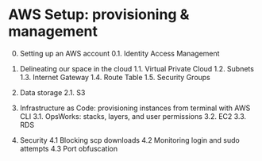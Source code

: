 # AWS Setup: provisioning & management

0. Setting up an AWS account
0.1. Identity Access Management

1. Delineating our space in the cloud
1.1. Virtual Private Cloud
1.2. Subnets
1.3. Internet Gateway
1.4. Route Table
1.5. Security Groups

2. Data storage
2.1. S3

3. Infrastructure as Code: provisioning instances from terminal with AWS CLI
3.1. OpsWorks: stacks, layers, and user permissions
3.2. EC2
3.3. RDS

4. Security
4.1 Blocking scp downloads
4.2 Monitoring login and sudo attempts
4.3 Port obfuscation
